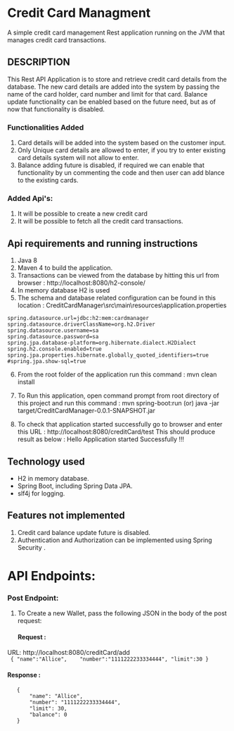 # Credit Card Managment

A simple credit card management Rest application running on the JVM that manages credit card transactions.

## DESCRIPTION

This Rest API Application is to store and retrieve credit card details from the database. The new card details are added into the system by passing the name of the card holder, card number and limit for that card. Balance update functionality can be enabled based on the future need, but as of now that functionality is disabled. 

### Functionalities Added 

1. Card details will be added into the system based on the customer input. 
2. Only Unique card details are allowed to enter, if you try to enter existing card details system will not allow to enter.  
3. Balance adding future is disabled, if required we can enable that functionality by un commenting the code and then user can add blance to the existing cards. 

### Added Api's:
1. It will be possible to create a new credit card 
2. It will be possible to fetch all the credit card transactions.  

## Api requirements and running instructions
1. Java 8
2. Maven 4 to build the application.
3. Transactions can be viewed from the database by hitting this url from browser : http://localhost:8080/h2-console/
4. In memory database H2 is used
5. The schema and database related configuration can be found in this location : CreditCardManager\src\main\resources\application.properties
```
spring.datasource.url=jdbc:h2:mem:cardmanager
spring.datasource.driverClassName=org.h2.Driver
spring.datasource.username=sa
spring.datasource.password=sa
spring.jpa.database-platform=org.hibernate.dialect.H2Dialect
spring.h2.console.enabled=true
spring.jpa.properties.hibernate.globally_quoted_identifiers=true
#spring.jpa.show-sql=true
```
6. From the root folder of the application run this command : mvn clean install
7. To Run this application, open command prompt from root directory of this project and run this command : 
	mvn spring-boot:run
	(or)
java -jar target/CreditCardManager-0.0.1-SNAPSHOT.jar  

8. To check that application started successfully go to browser and enter this URL : http://localhost:8080/creditCard/test
        This should produce result as below : 
            Hello Application started Successfully !!! 
## Technology used
- H2 in memory database.
- Spring Boot, including Spring Data JPA.
- slf4j for logging.

## Features not implemented
1. Credit card balance update future is disabled.
2. Authentication and Authorization can be implemented using Spring Security .

# API Endpoints:

### Post Endpoint:

1. To Create a new Wallet, pass the following JSON in the body of the post request:
    
    #### Request : 
 URL: http://localhost:8080/creditCard/add    
    ``` 
    {
    "name":"Allice",   
    "number":"1111222233334444",
    "limit":30
    }
    ```     
 #### Response :
 ``` 
    {
        "name": "Allice",
        "number": "1111222233334444",
        "limit": 30,
        "balance": 0
    }
 ```
